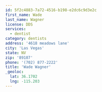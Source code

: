 ```yaml
---
id: 5f2c4883-7a72-4516-b198-e2dc6c9d3e2c
first_name: Wade
last_name: Wagner
license: DDS
services:
  - dentist
category: dentists
address: '4618 meadows lane'
city: 'Las Vegas'
state: NV
zip: '89107'
phone: '(702) 877-2222'
title: 'Wade Wagner'
_geoloc:
  lat: 36.1702
  lng: -115.203
---
```

